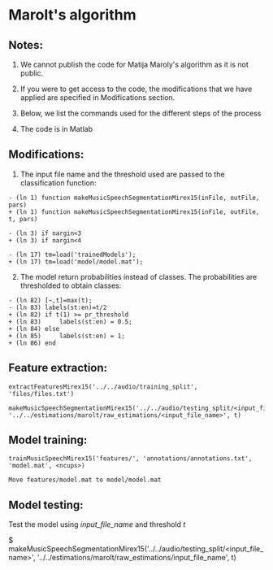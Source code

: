 # Marolt's algorithm

## Notes:

1. We cannot publish the code for Matija Maroly's algorithm as it is not public.

2. If you were to get access to the code, the modifications that we have applied are specified in Modifications section.

3. Below, we list the commands used for the different steps of the process

4. The code is in Matlab


## Modifications:

1. The input file name <inFile> and the threshold used <t> are passed to the classification function:
```
- (ln 1) function makeMusicSpeechSegmentationMirex15(inFile, outFile, pars)
+ (ln 1) function makeMusicSpeechSegmentationMirex15(inFile, outFile, t, pars)

- (ln 3) if nargin<3
+ (ln 3) if nargin<4

- (ln 17) tm=load('trainedModels');
+ (ln 17) tm=load('model/model.mat');
```

2. The model return probabilities instead of classes. The probabilities are thresholded to obtain classes:
```
- (ln 82) [~,t]=max(t);
- (ln 83) labels(st:en)=t/2
+ (ln 82) if t(1) >= pr_threshold
+ (ln 83)     labels(st:en) = 0.5;
+ (ln 84) else
+ (ln 85)     labels(st:en) = 1;
+ (ln 86) end
```

## Feature extraction:
```
extractFeaturesMirex15('../../audio/training_split', 'files/files.txt')

makeMusicSpeechSegmentationMirex15('../../audio/testing_split/<input_file_name>', '../../estimations/marolt/raw_estimations/<input_file_name>', t)
```

## Model training:
```
trainMusicSpeechMirex15('features/', 'annotations/annotations.txt', 'model.mat', <ncups>)

Move features/model.mat to model/model.mat
```

## Model testing:

Test the model using *input\_file\_name* and threshold *t*

$ makeMusicSpeechSegmentationMirex15('../../audio/testing\_split/<input_file_name>', '../../estimations/marolt/raw\_estimations/input\_file\_name', t)
